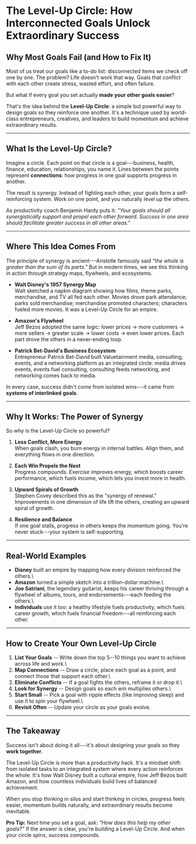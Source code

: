# The Level-Up Circle: How Interconnected Goals Unlock Extraordinary Success

## Why Most Goals Fail (and How to Fix It)

Most of us treat our goals like a to-do list: disconnected items we
check off one by one. The problem? Life doesn't work that way. Goals
that conflict with each other create stress, wasted effort, and often
failure.

But what if every goal you set actually **made your other goals
easier**?

That's the idea behind the **Level-Up Circle**: a simple but powerful
way to design goals so they reinforce one another. It's a technique used
by world-class entrepreneurs, creatives, and leaders to build momentum
and achieve extraordinary results.

------------------------------------------------------------------------

## What Is the Level-Up Circle?

Imagine a circle. Each point on that circle is a goal---business,
health, finance, education, relationships, you name it. Lines between
the points represent **connections**: how progress in one goal supports
progress in another.

The result is synergy. Instead of fighting each other, your goals form a
self-reinforcing system. Work on one point, and you naturally level up
the others.

As productivity coach Benjamin Hardy puts it: *"Your goals should all
synergistically support and propel each other forward. Success in one
area should facilitate greater success in all other areas."*

------------------------------------------------------------------------

## Where This Idea Comes From

The principle of synergy is ancient---Aristotle famously said *"the
whole is greater than the sum of its parts."* But in modern times, we
see this thinking in action through strategy maps, flywheels, and
ecosystems.

-   **Walt Disney's 1957 Synergy Map**\
    Walt sketched a napkin diagram showing how films, theme parks,
    merchandise, and TV all fed each other. Movies drove park
    attendance; parks sold merchandise; merchandise promoted characters;
    characters fueled more movies. It was a Level-Up Circle for an
    empire.

-   **Amazon's Flywheel**\
    Jeff Bezos adopted the same logic: lower prices → more customers →
    more sellers → greater scale → lower costs → even lower prices. Each
    part drove the others in a never-ending loop.

-   **Patrick Bet-David's Business Ecosystem**\
    Entrepreneur Patrick Bet-David built Valuetainment media,
    consulting, events, and a networking platform as an integrated
    circle: media drives events, events fuel consulting, consulting
    feeds networking, and networking comes back to media.

In every case, success didn't come from isolated wins---it came from
**systems of interlinked goals**.

------------------------------------------------------------------------

## Why It Works: The Power of Synergy

So why is the Level-Up Circle so powerful?

1.  **Less Conflict, More Energy**\
    When goals clash, you burn energy in internal battles. Align them,
    and everything flows in one direction.

2.  **Each Win Propels the Next**\
    Progress compounds. Exercise improves energy, which boosts career
    performance, which fuels income, which lets you invest more in
    health.

3.  **Upward Spirals of Growth**\
    Stephen Covey described this as the "synergy of renewal."
    Improvements in one dimension of life lift the others, creating an
    upward spiral of growth.

4.  **Resilience and Balance**\
    If one goal stalls, progress in others keeps the momentum going.
    You're never stuck---your system is self-supporting.

------------------------------------------------------------------------

## Real-World Examples

-   **Disney** built an empire by mapping how every division reinforced
    the others.\
-   **Amazon** turned a simple sketch into a trillion-dollar machine.\
-   **Joe Satriani**, the legendary guitarist, keeps his career thriving
    through a flywheel of albums, tours, and endorsements---each feeding
    the others.\
-   **Individuals** use it too: a healthy lifestyle fuels productivity,
    which fuels career growth, which fuels financial freedom---all
    reinforcing each other.

------------------------------------------------------------------------

## How to Create Your Own Level-Up Circle

1.  **List Your Goals** -- Write down the top 5--10 things you want to
    achieve across life and work.\
2.  **Map Connections** -- Draw a circle, place each goal as a point,
    and connect those that support each other.\
3.  **Eliminate Conflicts** -- If a goal fights the others, reframe it
    or drop it.\
4.  **Look for Synergy** -- Design goals so each win multiplies others.\
5.  **Start Small** -- Pick a goal with ripple effects (like improving
    sleep) and use it to spin your flywheel.\
6.  **Revisit Often** -- Update your circle as your goals evolve.

------------------------------------------------------------------------

## The Takeaway

Success isn't about doing it all---it's about designing your goals so
they **work together**.

The Level-Up Circle is more than a productivity hack. It's a mindset
shift: from isolated tasks to an integrated system where every action
reinforces the whole. It's how Walt Disney built a cultural empire, how
Jeff Bezos built Amazon, and how countless individuals build lives of
balanced achievement.

When you stop thinking in silos and start thinking in circles, progress
feels easier, momentum builds naturally, and extraordinary results
become inevitable.

**Pro Tip:** Next time you set a goal, ask: *"How does this help my
other goals?"* If the answer is clear, you're building a Level-Up
Circle. And when your circle spins, success compounds.
